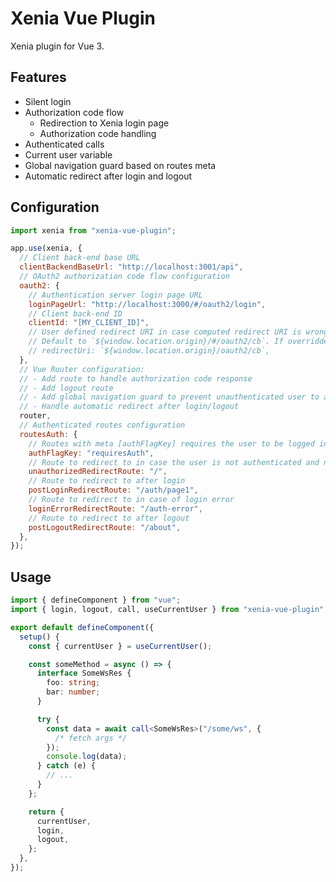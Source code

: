 # Xenia Vue Plugin

Xenia plugin for Vue 3.

## Features

- Silent login
- Authorization code flow
  - Redirection to Xenia login page
  - Authorization code handling
- Authenticated calls
- Current user variable
- Global navigation guard based on routes meta
- Automatic redirect after login and logout

## Configuration

```javascript
import xenia from "xenia-vue-plugin";

app.use(xenia, {
  // Client back-end base URL
  clientBackendBaseUrl: "http://localhost:3001/api",
  // OAuth2 authorization code flow configuration
  oauth2: {
    // Authentication server login page URL
    loginPageUrl: "http://localhost:3000/#/oauth2/login",
    // Client back-end ID
    clientId: "[MY_CLIENT_ID]",
    // User defined redirect URI in case computed redirect URI is wrong (will occur if router is not using hash mode).
    // Default to `${window.location.origin}/#/oauth2/cb`. If overridden, MUST end by "/oauth2/cb".
    // redirectUri: `${window.location.origin}/oauth2/cb`,
  },
  // Vue Router configuration:
  // - Add route to handle authorization code response
  // - Add logout route
  // - Add global navigation guard to prevent unauthenticated user to access protected routes
  // - Handle automatic redirect after login/logout
  router,
  // Authenticated routes configuration
  routesAuth: {
    // Routes with meta [authFlagKey] requires the user to be logged in
    authFlagKey: "requiresAuth",
    // Route to redirect to in case the user is not authenticated and navigates to a restricted route
    unauthorizedRedirectRoute: "/",
    // Route to redirect to after login
    postLoginRedirectRoute: "/auth/page1",
    // Route to redirect to in case of login error
    loginErrorRedirectRoute: "/auth-error",
    // Route to redirect to after logout
    postLogoutRedirectRoute: "/about",
  },
});
```

## Usage

```typescript
import { defineComponent } from "vue";
import { login, logout, call, useCurrentUser } from "xenia-vue-plugin";

export default defineComponent({
  setup() {
    const { currentUser } = useCurrentUser();

    const someMethod = async () => {
      interface SomeWsRes {
        foo: string;
        bar: number;
      }

      try {
        const data = await call<SomeWsRes>("/some/ws", {
          /* fetch args */
        });
        console.log(data);
      } catch (e) {
        // ...
      }
    };

    return {
      currentUser,
      login,
      logout,
    };
  },
});
```

